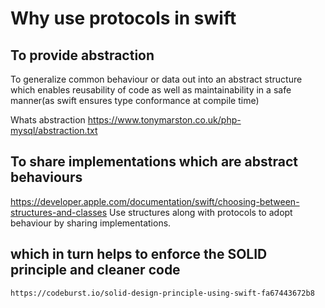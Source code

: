 # Why use protocols in swift

## To provide abstraction
  To generalize common behaviour or data out into an abstract structure which enables reusability of code as well as maintainability 
  in a safe manner(as swift ensures type conformance at compile time)
  
  Whats abstraction https://www.tonymarston.co.uk/php-mysql/abstraction.txt


## To share implementations which are abstract behaviours 
   https://developer.apple.com/documentation/swift/choosing-between-structures-and-classes
      Use structures along with protocols to adopt behaviour by sharing implementations.

## which in turn helps to enforce the SOLID principle and cleaner code
    https://codeburst.io/solid-design-principle-using-swift-fa67443672b8

